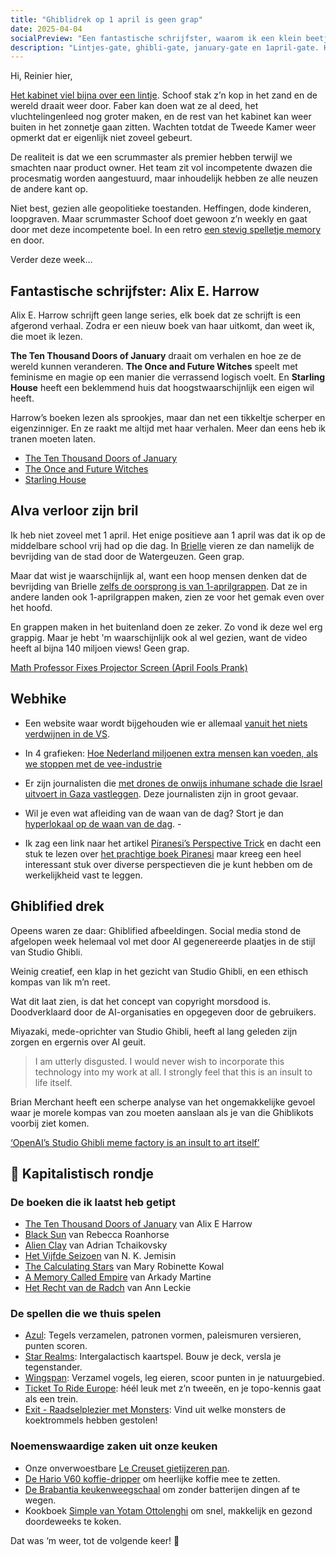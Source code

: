 ```yaml
---
title: "Ghiblidrek op 1 april is geen grap"
date: 2025-04-04
socialPreview: "Een fantastische schrijfster, waarom ik een klein beetje van 1 april hou en Ghiblidrek neemt de socials over."
description: "Lintjes-gate, ghibli-gate, january-gate en 1april-gate. Hier is je FYI van deze week."
---
```


Hi, Reinier hier,

[Het kabinet viel bijna over een lintje](https://nos.nl/video/2562110-bijna-hele-oppositie-dient-motie-van-wantrouwen-in-tegen-minister-faber). Schoof stak z’n kop in het zand en de wereld draait weer door. Faber kan doen wat ze al deed, het vluchtelingenleed nog groter maken, en de rest van het kabinet kan weer buiten in het zonnetje gaan zitten. Wachten totdat de Tweede Kamer weer opmerkt dat er eigenlijk niet zoveel gebeurt. 

De realiteit is dat we een scrummaster als premier hebben terwijl we smachten naar product owner. Het team zit vol incompetente dwazen die procesmatig worden aangestuurd, maar inhoudelijk hebben ze alle neuzen de andere kant op.

Niet best, gezien alle geopolitieke toestanden. Heffingen, dode kinderen, loopgraven. Maar scrummaster Schoof doet gewoon z’n weekly en gaat door met deze incompetente boel. In een retro [een stevig spelletje memory](https://nos.nl/nieuwsuur/artikel/2562029-achterdocht-en-ergernis-in-kabinet-niemand-wil-pijn-voor-elkaar-nemen) en door.

Verder deze week…

## Fantastische schrijfster: Alix E. Harrow

Alix E. Harrow schrijft geen lange series, elk boek dat ze schrijft is een afgerond verhaal. Zodra er een nieuw boek van haar uitkomt, dan weet ik, die moet ik lezen.

**The Ten Thousand Doors of January** draait om verhalen en hoe ze de wereld kunnen veranderen. **The Once and Future Witches** speelt met feminisme en magie op een manier die verrassend logisch voelt. En **Starling House** heeft een beklemmend huis dat hoogstwaarschijnlijk een eigen wil heeft.

Harrow’s boeken lezen als sprookjes, maar dan net een tikkeltje scherper en eigenzinniger. En ze raakt me altijd met haar verhalen. Meer dan eens heb ik tranen moeten laten.

- [The Ten Thousand Doors of January](https://app.thestorygraph.com/books/5d56c83d-73f3-4a1b-aa2c-2541dbe8d6fe)
- [The Once and Future Witches](https://app.thestorygraph.com/books/4b799a2a-c4a7-422c-b19a-9da2ee146dcd)
- [Starling House](https://app.thestorygraph.com/books/4892ea72-e974-4999-8b5e-a87e5a5b1a06)

## Alva verloor zijn bril

Ik heb niet zoveel met 1 april. Het enige positieve aan 1 april was dat ik op de middelbare school vrij had op die dag. In [Brielle](https://nl.wikipedia.org/wiki/Brielle) vieren ze dan namelijk de bevrijding van de stad door de Watergeuzen. Geen grap.

Maar dat wist je waarschijnlijk al, want een hoop mensen denken dat de bevrijding van Brielle [zelfs de oorsprong is van 1-aprilgrappen](https://nl.wikipedia.org/wiki/1_aprilgrap). Dat ze in andere landen ook 1-aprilgrappen maken, zien ze voor het gemak even over het hoofd.

En grappen maken in het buitenland doen ze zeker. Zo vond ik deze wel erg grappig. Maar je hebt 'm waarschijnlijk ook al wel gezien, want de video heeft al bijna 140 miljoen views! Geen grap.

[Math Professor Fixes Projector Screen (April Fools Prank)](https://m.youtube.com/watch?v=Z9NQatne0xg)

## Webhike

- Een website waar wordt bijgehouden wie er allemaal [vanuit het niets verdwijnen in de VS](https://public.tableau.com/app/profile/danielleharlow/viz/UnitedStatesDisappearedTracker/Map).

- In 4 grafieken: [Hoe Nederland miljoenen extra mensen kan voeden, als we stoppen met de vee-industrie](https://www.ftm.nl/artikelen/hoe-nederland-miljoenen-extra-mensen-kan-voeden?share=O8U0zkt9hVQ4A5G7eh9vZSsvPxeGIRJpjF7XcOli5ThSaok13fLfRcmCKxG9tEI%3D)

- Er zijn journalisten die [met drones de onwijs inhumane schade die Israel uitvoert in Gaza vastleggen](https://m.youtube.com/watch?v=ZLbvuz6dtH0). Deze journalisten zijn in groot gevaar.

- Wil je even wat afleiding van de waan van de dag? Stort je dan [hyperlokaal op de waan van de dag](https://tv.garden/). - 

- Ik zag een link naar het artikel [Piranesi’s Perspective Trick](https://medium.com/@brunopostle/piranesis-perspective-trick-6bcd7a754da9) en dacht een stuk te lezen over [het prachtige boek Piranesi](https://app.thestorygraph.com/books/a4f97770-d661-4687-944e-89e02077190d) maar kreeg een heel interessant stuk over diverse perspectieven die je kunt hebben om de werkelijkheid vast te leggen.

## Ghiblified drek

Opeens waren ze daar: Ghiblified afbeeldingen. Social media stond de afgelopen week helemaal vol met door AI gegenereerde plaatjes in de stijl van Studio Ghibli.

Weinig creatief, een klap in het gezicht van Studio Ghibli, en een ethisch kompas van lik m’n reet.

Wat dit laat zien, is dat het concept van copyright morsdood is. Doodverklaard door de AI-organisaties en opgegeven door de gebruikers.

Miyazaki, mede-oprichter van Studio Ghibli, heeft al lang geleden zijn zorgen en ergernis over AI geuit.

> I am utterly disgusted. I would never wish to incorporate this technology into my work at all. I strongly feel that this is an insult to life itself.

Brian Merchant heeft een scherpe analyse van het ongemakkelijke gevoel waar je morele kompas van zou moeten aanslaan als je van die Ghiblikots voorbij ziet komen.

[‘OpenAI’s Studio Ghibli meme factory is an insult to art itself’](https://www.bloodinthemachine.com/p/openais-studio-ghibli-meme-factory)

## 🔮 Kapitalistisch rondje

### De boeken die ik laatst heb getipt

- [The Ten Thousand Doors of January](https://partner.bol.com/click/click?p=2&t=url&s=1066120&f=TXL&url=https%3A%2F%2Fwww.bol.com%2Fnl%2Fnl%2Ff%2Fthe-ten-thousand-doors-of-january%2F9200000104579255%2F&name=The%20Ten%20Thousand%20Doors%20of%20January%2C%20Alix%20E.%20Harrow) van Alix E Harrow
- [Black Sun](https://partner.bol.com/click/click?p=2&t=url&s=1066120&f=TXL&url=https%3A%2F%2Fwww.bol.com%2Fnl%2Fnl%2Ff%2Fblack-sun%2F9200000129860374%2F&name=Black%20Sun%2C%20Rebecca%20Roanhorse) van Rebecca Roanhorse
- [Alien Clay](https://partner.bol.com/click/click?p=2&t=url&s=1066120&f=TXL&url=https%3A%2F%2Fwww.bol.com%2Fnl%2Fnl%2Fp%2Falien-clay%2F9300000162798494%2F&name=Alien%20Clay%2C%20Adrian%20Tchaikovsky) van Adrian Tchaikovsky
- [Het Vijfde Seizoen](https://partner.bol.com/click/click?p=2&t=url&s=1066120&f=TXL&url=https%3A%2F%2Fwww.bol.com%2Fnl%2Fnl%2Ff%2Fde-gebroken-aarde-1-het-vijfde-seizoen%2F9200000091371720%2F&name=De%20gebroken%20aarde%201%20-%20Het%20Vijfde%20Seizoen%2C%20N.K....) van N. K. Jemisin
- [The Calculating Stars](https://partner.bol.com/click/click?p=2&t=url&s=1066120&f=TXL&url=https%3A%2F%2Fwww.bol.com%2Fnl%2Fnl%2Ff%2Fthe-calculating-stars%2F9200000082133196%2F&name=The%20Calculating%20Stars%2C%20Mary%20Robinette%20Kowal) van Mary Robinette Kowal
- [A Memory Called Empire](https://partner.bol.com/click/click?p=2&t=url&s=1066120&f=TXL&url=https%3A%2F%2Fwww.bol.com%2Fnl%2Fnl%2Ff%2Fmemory-called-empire%2F9200000091494741%2F&name=Memory%20Called%20Empire%2C%20Arkady%20Martine) van Arkady Martine
- [Het Recht van de Radch](https://partner.bol.com/click/click?p=2&t=url&s=1066120&f=TXL&url=https%3A%2F%2Fwww.bol.com%2Fnl%2Fnl%2Fp%2Fradch-1-het-recht-van-de-radch%2F9300000023537382%2F&name=Radch%201%20-%20Het%20Recht%20van%20de%20Radch%2C%20Ann%20Leckie) van Ann Leckie

### De spellen die we thuis spelen

- [Azul](https://partner.bol.com/click/click?p=2&t=url&s=1066120&f=TXL&url=https%3A%2F%2Fwww.bol.com%2Fnl%2Fnl%2Fp%2Fazul-bordspel%2F9200000086976904%2F&name=Next%20Move%20Games%20-%20Azul%20-%20Bordspel%20-%20Basisspel%20...): Tegels verzamelen, patronen vormen, paleismuren versieren, punten scoren.
- [Star Realms](https://partner.bol.com/click/click?p=2&t=url&s=1066120&f=TXL&url=https%3A%2F%2Fwww.bol.com%2Fnl%2Fnl%2Fp%2Fstar-realms-base-set-kaartspel%2F9200000039533934%2F&name=Star%20Realms%20Base%20Set%20Kaartspel): Intergalactisch kaartspel. Bouw je deck, versla je tegenstander.
- [Wingspan](https://partner.bol.com/click/click?p=2&t=url&s=1066120&f=TXL&url=https%3A%2F%2Fwww.bol.com%2Fnl%2Fnl%2Fp%2Fwingspan-bordspel%2F9200000104691586%2F&name=999%20Games%20-%20Wingspan%20-%20Bordspel%20-%20Prachtig%20vor...): Verzamel vogels, leg eieren, scoor punten in je natuurgebied.
- [Ticket To Ride Europe](https://partner.bol.com/click/click?p=2&t=url&s=1066120&f=TXL&url=https%3A%2F%2Fwww.bol.com%2Fnl%2Fp%2Fticket-to-ride-europe-bordspel%2F1004004006510342%2F&name=Ticket%20to%20Ride%20Europe%20-%20Bordspel): héél leuk met z’n tweeën, en je topo-kennis gaat als een trein.
- [Exit - Raadselplezier met Monsters](https://partner.bol.com/click/click?p=2&t=url&s=1066120&f=TXL&url=https%3A%2F%2Fwww.bol.com%2Fnl%2Fnl%2Fp%2Fexit-kids-raadselplezier-met-monsters-breinbreker%2F9300000180307553%2F&name=EXIT%20-%20KIDS%3A%20Raadselplezier): Vind uit welke monsters de koektrommels hebben gestolen!

### Noemenswaardige zaken uit onze keuken

- Onze onverwoestbare [Le Creuset gietijzeren pan](https://partner.bol.com/click/click?p=2&t=url&s=1066120&f=TXL&url=https%3A%2F%2Fwww.bol.com%2Fnl%2Fnl%2Fp%2Fle-creuset-gietijzeren-ronde-skillet-26cm-coastal-blue%2F9300000220035766%2F&name=Le%20Creuset%20-%20Gietijzeren%20-%20Ronde%20Skillet%2026cm%20...).
- [De Hario V60 koffie-dripper](https://partner.bol.com/click/click?p=2&t=url&s=1066120&f=TXL&url=https%3A%2F%2Fwww.bol.com%2Fnl%2Fp%2Fhario-v60-drip-decanter-02%2F9200000040262918%2F&name=Hario%20V60%20Drip%20Decanter%2002) om heerlijke koffie mee te zetten.
- [De Brabantia keukenweegschaal](https://partner.bol.com/click/click?p=2&t=url&s=1066118&f=TXL&url=https%3A%2F%2Fwww.bol.com%2Fnl%2Fp%2Fbrabantia-tasty-keukenweegschaal-digitaal-met-dynamo-dark-grey%2F9200000106249005%2F&name=Brabantia%20Keukenweegschaal) om zonder batterijen dingen af te wegen.
- Kookboek [Simple van Yotam Ottolenghi](https://partner.bol.com/click/click?p=2&t=url&s=1066120&f=TXL&url=https%3A%2F%2Fwww.bol.com%2Fnl%2Fnl%2Fp%2Fsimpel%2F9200000091266387%2F&name=Simpel%2C%20Yotam%20Ottolenghi) om snel, makkelijk en gezond doordeweeks te koken.

Dat was ‘m weer, tot de volgende keer! 👋
